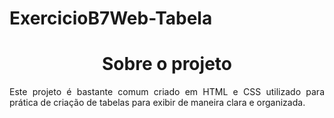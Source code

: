 # ExercicioB7Web-Tabela

<h1 align="center"> Sobre o projeto </h1>

<p align="justify"> Este projeto é bastante comum criado em HTML e CSS utilizado para prática de criação de tabelas para exibir de maneira clara e organizada. </p>
